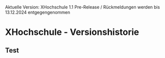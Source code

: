 Aktuelle Version: XHochschule 1.1 Pre-Release / Rückmeldungen werden bis 13.12.2024 entgegengenommen


# XHochschule - Versionshistorie


## Test